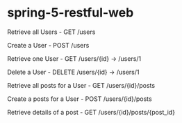 # spring-5-restful-web

Retrieve all Users - GET /users

Create a User - POST /users

Retrieve one User - GET /users/{id} -> /users/1

Delete a User - DELETE /users/{id} -> /users/1

Retrieve all posts for a User - GET /users/{id}/posts

Create a posts for a User - POST /users/{id}/posts

Retrieve details of a post - GET /users/{id}/posts/{post_id}

